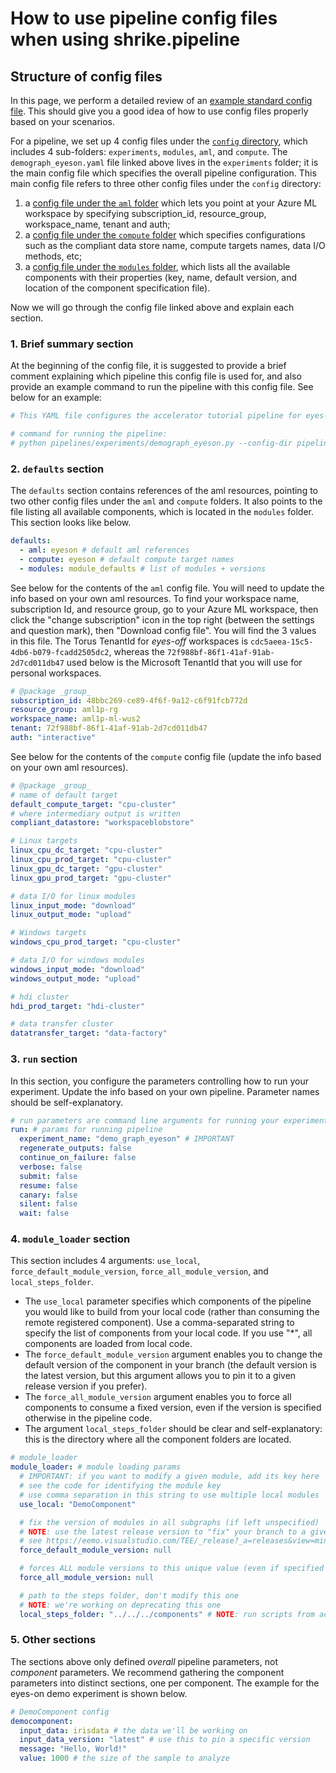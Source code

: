 # How to use pipeline config files when using shrike.pipeline

## Structure of config files

In this page, we perform a detailed review of an [example standard config file](https://dev.azure.com/msdata/Vienna/_git/aml-ds?path=%2Frecipes%2Fcompliant-experimentation%2Fpipelines%2Fconfig%2Fexperiments%2Fdemograph_eyeson.yaml&version=GBmain). This should give you a good idea of how to use config files properly based on your scenarios.

For a pipeline, we set up 4 config files under the [`config` directory](https://dev.azure.com/msdata/Vienna/_git/aml-ds?path=%2Frecipes%2Fcompliant-experimentation%2Fpipelines%2Fconfig&version=GBmain&_a=contents), which includes 4 sub-folders: `experiments`, `modules`, `aml`, and `compute`. The `demograph_eyeson.yaml` file linked above lives in the `experiments` folder; it is the main config file which specifies the overall pipeline configuration. This main config file refers to three other config files under the `config` directory:

1. a [config file under the `aml` folder](https://dev.azure.com/msdata/Vienna/_git/aml-ds?path=%2Frecipes%2Fcompliant-experimentation%2Fpipelines%2Fconfig%2Faml%2Feyeson.yaml&version=GBmain)  which lets you point at your Azure ML workspace by specifying subscription_id, resource_group, workspace_name, tenant and auth;
2. a [config file under the `compute` folder](https://dev.azure.com/msdata/Vienna/_git/aml-ds?path=%2Frecipes%2Fcompliant-experimentation%2Fpipelines%2Fconfig%2Fcompute%2Feyeson.yaml&version=GBmain)  which specifies configurations such as the compliant data store name, compute targets names, data I/O methods, etc;
3. a [config file under the `modules` folder](https://dev.azure.com/msdata/Vienna/_git/aml-ds?path=%2Frecipes%2Fcompliant-experimentation%2Fpipelines%2Fconfig%2Fmodules%2Fmodule_defaults.yaml&version=GBmain), which lists all the available components with their properties (key, name, default version, and location of the component specification file).

Now we will go through the config file linked above and explain each section.

### 1. Brief summary section

At the beginning of the config file, it is suggested to provide a brief comment explaining which pipeline this config file is used for, and also provide an example command to run the pipeline with this config file. See below for an example:

```yaml
# This YAML file configures the accelerator tutorial pipeline for eyes-on

# command for running the pipeline:
# python pipelines/experiments/demograph_eyeson.py --config-dir pipelines/config --config-name experiments/demograph_eyeson run.submit=True
```

### 2. `defaults` section

The `defaults` section contains references of the aml resources, pointing to two other config files under the `aml` and `compute` folders. It also points to the file listing all available components, which is located in the `modules` folder. This section looks like below.

```yaml
defaults:
  - aml: eyeson # default aml references
  - compute: eyeson # default compute target names
  - modules: module_defaults # list of modules + versions
```

See below for the contents of the `aml` config file. You will need to update the info based on your own aml resources. To find your workspace name, subscription Id, and resource group, go to your Azure ML workspace, then click the "change subscription" icon in the top right (between the settings and question mark), then "Download config file". You will find the 3 values in this file. The Torus TenantId for _eyes-off_ workspaces is `cdc5aeea-15c5-4db6-b079-fcadd2505dc2`, whereas the `72f988bf-86f1-41af-91ab-2d7cd011db47` used below is the Microsoft TenantId that you will use for personal workspaces.

```yaml
# @package _group_
subscription_id: 48bbc269-ce89-4f6f-9a12-c6f91fcb772d
resource_group: aml1p-rg
workspace_name: aml1p-ml-wus2
tenant: 72f988bf-86f1-41af-91ab-2d7cd011db47
auth: "interactive"
```



See below for the contents of the `compute` config file (update the info based on your own aml resources).

```yaml
# @package _group_
# name of default target
default_compute_target: "cpu-cluster"
# where intermediary output is written
compliant_datastore: "workspaceblobstore"

# Linux targets
linux_cpu_dc_target: "cpu-cluster"
linux_cpu_prod_target: "cpu-cluster"
linux_gpu_dc_target: "gpu-cluster"
linux_gpu_prod_target: "gpu-cluster"

# data I/O for linux modules
linux_input_mode: "download"
linux_output_mode: "upload"

# Windows targets
windows_cpu_prod_target: "cpu-cluster"

# data I/O for windows modules
windows_input_mode: "download"
windows_output_mode: "upload"

# hdi cluster
hdi_prod_target: "hdi-cluster"

# data transfer cluster
datatransfer_target: "data-factory"
```

### 3. `run` section

In this section, you configure the parameters controlling how to run your experiment. Update the info based on your own pipeline. Parameter names should be self-explanatory.

```yaml
# run parameters are command line arguments for running your experiment
run: # params for running pipeline
  experiment_name: "demo_graph_eyeson" # IMPORTANT
  regenerate_outputs: false
  continue_on_failure: false
  verbose: false
  submit: false
  resume: false
  canary: false
  silent: false
  wait: false
```

### 4. `module_loader` section

This section includes 4 arguments: `use_local`, `force_default_module_version`, `force_all_module_version`, and `local_steps_folder`.

- The `use_local` parameter specifies which components of the pipeline you would like to build from your local code (rather than consuming the remote registered component). Use a comma-separated string to specify the list of components from your local code. If you use "*", all components are loaded from local code.
- The `force_default_module_version` argument enables you to change the default version of the component in your branch (the default version is the latest version, but this argument allows you to pin it to a given release version if you prefer).
- The `force_all_module_version` argument enables you to force all components to consume a fixed version, even if the version is specified otherwise in the pipeline code.
- The argument `local_steps_folder` should be clear and self-explanatory: this is the directory where all the component folders are located.

```yaml
# module_loader
module_loader: # module loading params
  # IMPORTANT: if you want to modify a given module, add its key here
  # see the code for identifying the module key
  # use comma separation in this string to use multiple local modules
  use_local: "DemoComponent"

  # fix the version of modules in all subgraphs (if left unspecified)
  # NOTE: use the latest release version to "fix" your branch to a given release
  # see https://eemo.visualstudio.com/TEE/_release?_a=releases&view=mine&definitionId=76
  force_default_module_version: null

  # forces ALL module versions to this unique value (even if specified otherwise in code)
  force_all_module_version: null

  # path to the steps folder, don't modify this one
  # NOTE: we're working on deprecating this one
  local_steps_folder: "../../../components" # NOTE: run scripts from accelerator-repo

```

### 5. Other sections

The sections above only defined _overall_ pipeline parameters, not _component_ parameters. We recommend gathering the component parameters into distinct sections, one per component. The example for the eyes-on demo experiment is shown below.

```yaml
# DemoComponent config
democomponent:
  input_data: irisdata # the data we'll be working on
  input_data_version: "latest" # use this to pin a specific version
  message: "Hello, World!"
  value: 1000 # the size of the sample to analyze
```

